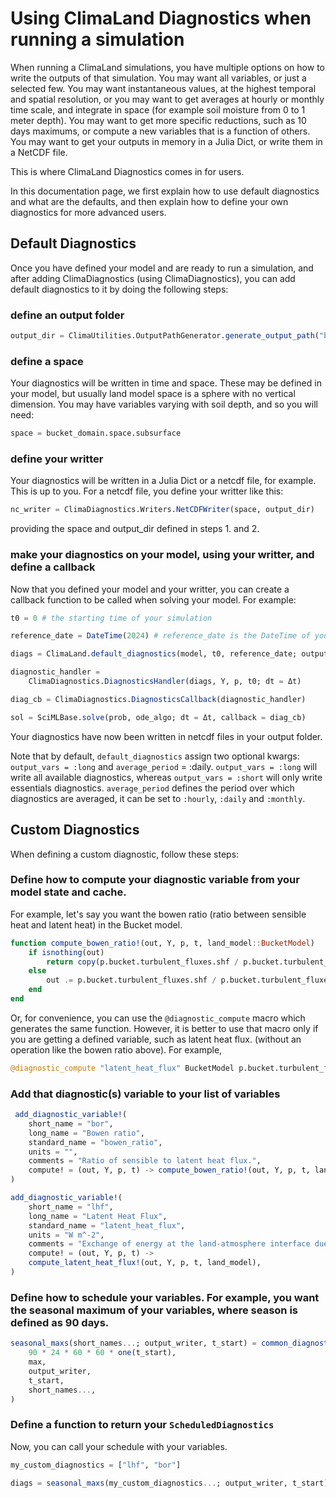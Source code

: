 # Using ClimaLand Diagnostics when running a simulation

When running a ClimaLand simulations, you have multiple options on how to write the outputs of that simulation.
You may want all variables, or just a selected few.
You may want instantaneous values, at the highest temporal and spatial resolution, or you may want to get averages at hourly or monthly time scale, and integrate in space
(for example soil moisture from 0 to 1 meter depth).
You may want to get more specific reductions, such as 10 days maximums, or compute a new variables that is a function of others.
You may want to get your outputs in memory in a Julia Dict, or write them in a NetCDF file.

This is where ClimaLand Diagnostics comes in for users.

In this documentation page, we first explain how to use default diagnostics and what are the defaults, and then explain how to define your own diagnostics for more advanced users.

## Default Diagnostics

Once you have defined your model and are ready to run a simulation, and after adding ClimaDiagnostics (using ClimaDiagnostics),
 you can add default diagnostics to it by doing the following steps:

### define an output folder

```Julia
output_dir = ClimaUtilities.OutputPathGenerator.generate_output_path("base_output_dir/")
```

### define a space

Your diagnostics will be written in time and space. These may be defined in your model, but usually land model space is a sphere with no vertical dimension.
You may have variables varying with soil depth, and so you will need:

```Julia
space = bucket_domain.space.subsurface
```

### define your writter

Your diagnostics will be written in a Julia Dict or a netcdf file, for example. This is up to you. For a netcdf file, you define your writter like this:

```Julia
nc_writer = ClimaDiagnostics.Writers.NetCDFWriter(space, output_dir)
```

providing the space and output_dir defined in steps 1. and 2.

### make your diagnostics on your model, using your writter, and define a callback

Now that you defined your model and your writter, you can create a callback function to be called when solving your model. For example:

```Julia
t0 = 0 # the starting time of your simulation

reference_date = DateTime(2024) # reference_date is the DateTime of your starting time

diags = ClimaLand.default_diagnostics(model, t0, reference_date; output_writer = nc_writer)

diagnostic_handler =
    ClimaDiagnostics.DiagnosticsHandler(diags, Y, p, t0; dt = Δt)

diag_cb = ClimaDiagnostics.DiagnosticsCallback(diagnostic_handler)

sol = SciMLBase.solve(prob, ode_algo; dt = Δt, callback = diag_cb)
```

Your diagnostics have now been written in netcdf files in your output folder.

Note that by default, `default_diagnostics` assign two optional kwargs: `output_vars = :long` and `average_period` = :daily.
`output_vars = :long` will write all available diagnostics, whereas `output_vars = :short` will only write essentials diagnostics.
`average_period` defines the period over which diagnostics are averaged, it can be set to `:hourly`, `:daily` and `:monthly`.

## Custom Diagnostics

When defining a custom diagnostic, follow these steps:

### Define how to compute your diagnostic variable from your model state and cache.

For example, let's say you want the bowen ratio (ratio between sensible heat and latent heat) in the Bucket model.

```Julia
function compute_bowen_ratio!(out, Y, p, t, land_model::BucketModel)
    if isnothing(out)
        return copy(p.bucket.turbulent_fluxes.shf / p.bucket.turbulent_fluxes.lhf)
    else
        out .= p.bucket.turbulent_fluxes.shf / p.bucket.turbulent_fluxes.lhf
    end
end
```

Or, for convenience, you can use the `@diagnostic_compute` macro which generates the same function.
However, it is better to use that macro only if you are getting a defined variable, such as latent heat flux.
(without an operation like the bowen ratio above). For example,

```Julia
@diagnostic_compute "latent_heat_flux" BucketModel p.bucket.turbulent_fluxes.lhf
```

### Add that diagnostic(s) variable to your list of variables

```Julia
 add_diagnostic_variable!(
    short_name = "bor",
    long_name = "Bowen ratio",
    standard_name = "bowen_ratio",
    units = "",
    comments = "Ratio of sensible to latent heat flux.",
    compute! = (out, Y, p, t) -> compute_bowen_ratio!(out, Y, p, t, land_model),
)

add_diagnostic_variable!(
    short_name = "lhf",
    long_name = "Latent Heat Flux",
    standard_name = "latent_heat_flux",
    units = "W m^-2",
    comments = "Exchange of energy at the land-atmosphere interface due to water evaporation or sublimation.",
    compute! = (out, Y, p, t) ->
    compute_latent_heat_flux!(out, Y, p, t, land_model),
)
```

### Define how to schedule your variables. For example, you want the seasonal maximum of your variables, where season is defined as 90 days.

```Julia
seasonal_maxs(short_names...; output_writer, t_start) = common_diagnostics(
    90 * 24 * 60 * 60 * one(t_start),
    max,
    output_writer,
    t_start,
    short_names...,
)
```

### Define a function to return your `ScheduledDiagnostics`

Now, you can call your schedule with your variables.

```Julia
my_custom_diagnostics = ["lhf", "bor"]

diags = seasonal_maxs(my_custom_diagnostics...; output_writer, t_start)
```


